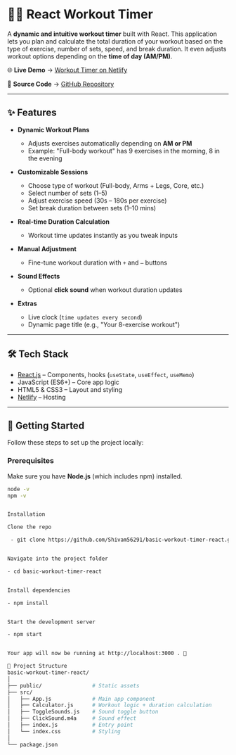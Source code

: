 # 🏋️‍♂️ React Workout Timer  

A **dynamic and intuitive workout timer** built with React. This application lets you plan and calculate the total duration of your workout based on the type of exercise, number of sets, speed, and break duration. It even adjusts workout options depending on the **time of day (AM/PM)**.  

🌐 **Live Demo** → [Workout Timer on Netlify]([https://fancy-pothos-882a2a.netlify.app/](https://app.netlify.com/projects/basic-workout-timer-reactpractice/configuration/general))  

📂 **Source Code** → [GitHub Repository](https://github.com/Shivam56291/basic-workout-timer-react)  

---

## ✨ Features  

- **Dynamic Workout Plans**  
  - Adjusts exercises automatically depending on **AM or PM**  
  - Example: "Full-body workout" has 9 exercises in the morning, 8 in the evening  

- **Customizable Sessions**  
  - Choose type of workout (Full-body, Arms + Legs, Core, etc.)  
  - Select number of sets (1–5)  
  - Adjust exercise speed (30s – 180s per exercise)  
  - Set break duration between sets (1–10 mins)  

- **Real-time Duration Calculation**  
  - Workout time updates instantly as you tweak inputs  

- **Manual Adjustment**  
  - Fine-tune workout duration with `+` and `–` buttons  

- **Sound Effects**  
  - Optional **click sound** when workout duration updates  

- **Extras**  
  - Live clock (`time updates every second`)  
  - Dynamic page title (e.g., "Your 8-exercise workout")  

---

## 🛠️ Tech Stack  

- [React.js](https://reactjs.org/) – Components, hooks (`useState`, `useEffect`, `useMemo`)  
- JavaScript (ES6+) – Core app logic  
- HTML5 & CSS3 – Layout and styling  
- [Netlify](https://www.netlify.com/) – Hosting  

---

## 🚀 Getting Started  

Follow these steps to set up the project locally:  

### Prerequisites  
Make sure you have **Node.js** (which includes npm) installed.  

```bash
node -v
npm -v


Installation

Clone the repo

 - git clone https://github.com/Shivam56291/basic-workout-timer-react.git


Navigate into the project folder

- cd basic-workout-timer-react


Install dependencies

- npm install


Start the development server

- npm start


Your app will now be running at http://localhost:3000 . 🎉

📂 Project Structure
basic-workout-timer-react/
│
├── public/                # Static assets
├── src/
│   ├── App.js             # Main app component
│   ├── Calculator.js      # Workout logic + duration calculation
│   ├── ToggleSounds.js    # Sound toggle button
│   ├── ClickSound.m4a     # Sound effect
│   ├── index.js           # Entry point
│   └── index.css          # Styling
│
└── package.json
